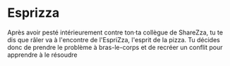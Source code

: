 # Esprizza
Après avoir pesté intérieurement contre ton·ta collègue de ShareZza, tu te dis que râler va à l'encontre de l'EspriZza, l'esprit de la pizza. Tu décides donc de prendre le problème à bras-le-corps et de recréer un conflit pour apprendre à le résoudre
